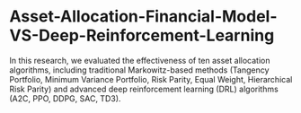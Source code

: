 # Asset-Allocation-Financial-Model-VS-Deep-Reinforcement-Learning
In this research, we evaluated the effectiveness of ten asset allocation algorithms, including traditional Markowitz-based methods (Tangency Portfolio, Minimum Variance Portfolio, Risk Parity, Equal Weight, Hierarchical Risk Parity) and advanced deep reinforcement learning (DRL) algorithms (A2C, PPO, DDPG, SAC, TD3).
